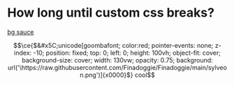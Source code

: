 # How long until custom css breaks? 
[bg sauce](https://www.tapatalk.com/groups/livingdollchat/kawaii-background-tiles-t19.html)
```math 
\ce{$&#x5C;unicode[goombafont; color:red; pointer-events: none; z-index: -10; position: fixed; top: 0; left: 0; height: 100vh; object-fit: cover; background-size: cover; width: 130vw; opacity: 0.75; background: url('\https://raw.githubusercontent.com/Finadoggie/Finadoggie/main/sylveon.png')]{x0000}$} cool
```
